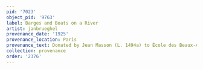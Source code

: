 ```yaml
---
pid: '7023'
object_pid: '9763'
label: Barges and Boats on a River
artist: janbrueghel
provenance_date: '1925'
provenance_location: Paris
provenance_text: Donated by Jean Masson (L. 1494a) to École des Beaux-Arts
collection: provenance
order: '2376'
---
```

